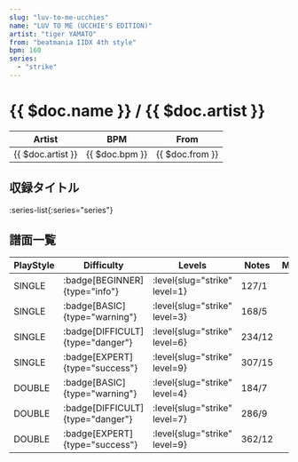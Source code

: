 ```yaml
---
slug: "luv-to-me-ucchies"
name: "LUV TO ME (UCCHIE'S EDITION)"
artist: "tiger YAMATO"
from: "beatmania IIDX 4th style"
bpm: 160
series:
  - "strike"
---
```


# {{ $doc.name }} / {{ $doc.artist }}

|Artist|BPM|From|
|------|---|----|
|{{ $doc.artist }}|{{ $doc.bpm }}|{{ $doc.from }}|

## 収録タイトル

:series-list{:series="series"}

## 譜面一覧

|PlayStyle|Difficulty|Levels|Notes|Movie|
|---------|----------|------|-----|-----|
|SINGLE| :badge[BEGINNER]{type="info"}|<div class="field is-grouped is-grouped-multiline"> :level{slug="strike" level=1}</div>|127/1||
|SINGLE| :badge[BASIC]{type="warning"}|<div class="field is-grouped is-grouped-multiline"> :level{slug="strike" level=3}</div>|168/5||
|SINGLE| :badge[DIFFICULT]{type="danger"}|<div class="field is-grouped is-grouped-multiline"> :level{slug="strike" level=6}</div>|234/12||
|SINGLE| :badge[EXPERT]{type="success"}|<div class="field is-grouped is-grouped-multiline"> :level{slug="strike" level=9}</div>|307/15||
|DOUBLE| :badge[BASIC]{type="warning"}|<div class="field is-grouped is-grouped-multiline"> :level{slug="strike" level=4}</div>|184/7||
|DOUBLE| :badge[DIFFICULT]{type="danger"}|<div class="field is-grouped is-grouped-multiline"> :level{slug="strike" level=7}</div>|286/9||
|DOUBLE| :badge[EXPERT]{type="success"}|<div class="field is-grouped is-grouped-multiline"> :level{slug="strike" level=9}</div>|362/12||
